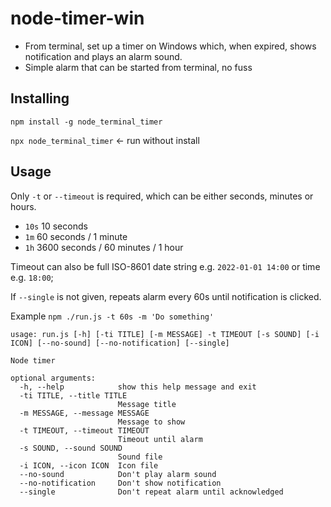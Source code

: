 # node-timer-win

- From terminal, set up a timer on Windows which, when expired, shows notification and plays an alarm sound.
- Simple alarm that can be started from terminal, no fuss

## Installing

`npm install -g node_terminal_timer`

`npx node_terminal_timer` <- run without install

## Usage

Only `-t` or `--timeout` is required, which can be either seconds, minutes or hours.

- `10s` 10 seconds
- `1m` 60 seconds / 1 minute
- `1h` 3600 seconds / 60 minutes / 1 hour

Timeout can also be full ISO-8601 date string e.g. `2022-01-01 14:00` or time e.g. `18:00`;

If `--single` is not given, repeats alarm every 60s until notification is clicked.

Example `npm ./run.js -t 60s -m 'Do something'`

```
usage: run.js [-h] [-ti TITLE] [-m MESSAGE] -t TIMEOUT [-s SOUND] [-i ICON] [--no-sound] [--no-notification] [--single]

Node timer

optional arguments:
  -h, --help            show this help message and exit
  -ti TITLE, --title TITLE
                        Message title
  -m MESSAGE, --message MESSAGE
                        Message to show
  -t TIMEOUT, --timeout TIMEOUT
                        Timeout until alarm
  -s SOUND, --sound SOUND
                        Sound file
  -i ICON, --icon ICON  Icon file
  --no-sound            Don't play alarm sound
  --no-notification     Don't show notification
  --single              Don't repeat alarm until acknowledged
```
